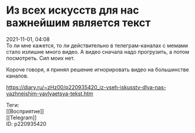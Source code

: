 Из всех искусств для нас важнейшим является текст
==================================================

   
 2021-11-01, 04:08   
  То ли мне кажется, то ли действительно в телеграм-каналах с мемами стало излишне много видео. А видео сначала надо прогрузить, а потом посмотреть. Сил моих нет.   
   
 Короче говоря, я принял решение игнорировать видео на большинстве каналов.   
    
 <https://diary.ru/~zHz00/p220935420_iz-vseh-iskusstv-dlya-nas-vazhnejshim-yavlyaetsya-tekst.htm>   
   
 Теги:   
 [[Восприятие]]   
 [[Telegram]]   
 ID: p220935420